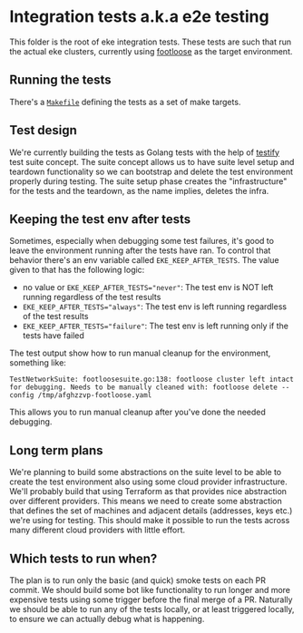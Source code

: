 # Integration tests a.k.a e2e testing

This folder is the root of eke integration tests. These tests are such that run the actual eke clusters, currently using [footloose](https://github.com/weaveworks/footloose) as the target environment.

## Running the tests

There's a [`Makefile`](Makefile) defining the tests as a set of make targets.

## Test design

We're currently building the tests as Golang tests with the help of [testify](https://github.com/stretchr/testify/) test suite concept. The suite concept allows us to have suite level setup and teardown functionality so we can bootstrap and delete the test environment properly during testing. The suite setup phase creates the "infrastructure" for the tests and the teardown, as the name implies, deletes the infra.

## Keeping the test env after tests

Sometimes, especially when debugging some test failures, it's good to leave the environment running after the tests have ran. To control that behavior there's an env variable called `EKE_KEEP_AFTER_TESTS`. The value given to that has the following logic:

- no value or `EKE_KEEP_AFTER_TESTS="never"`: The test env is NOT left running regardless of the test results
- `EKE_KEEP_AFTER_TESTS="always"`: The test env is left running regardless of the test results
- `EKE_KEEP_AFTER_TESTS="failure"`: The test env is left running only if the tests have failed

The test output show how to run manual cleanup for the environment, something like:

```shell
TestNetworkSuite: footloosesuite.go:138: footloose cluster left intact for debugging. Needs to be manually cleaned with: footloose delete --config /tmp/afghzzvp-footloose.yaml
```

This allows you to run manual cleanup after you've done the needed debugging.

## Long term plans

We're planning to build some abstractions on the suite level to be able to create the test environment also using some cloud provider infrastructure. We'll probably build that using Terraform as that provides nice abstraction over different providers. This means we need to create some abstraction that defines the set of machines and adjacent details (addresses, keys etc.) we're using for testing. This should make it possible to run the tests across many different cloud providers with little effort.

## Which tests to run when?

The plan is to run only the basic (and quick) smoke tests on each PR commit. We should build some bot like functionality to run longer and more expensive tests using some trigger before the final merge of a PR. Naturally we should be able to run any of the tests locally, or at least triggered locally, to ensure we can actually debug what is happening.
